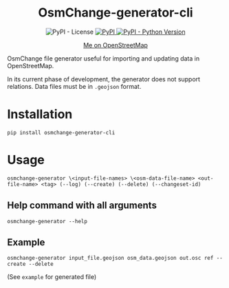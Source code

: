 <h1 align="center">OsmChange-generator-cli</h1>
<p align="center">
    <img alt="PyPI - License" src="https://img.shields.io/pypi/l/osmchange-generator-cli">
    <a href="https://pypi.org/project/osmchange-generator-cli/">
        <img alt="PyPI" src="https://img.shields.io/pypi/v/osmchange-generator-cli">
    </a>
    <a href="https://pypi.org/project/osmchange-generator-cli/">
        <img alt="PyPI - Python Version" src="https://img.shields.io/pypi/pyversions/osmchange-generator-cli">
    </a>
</p>
<p align="center"><a href="https://www.openstreetmap.org/user/kwiatek_123)">Me on OpenStreetMap</a></p>

OsmChange file generator useful for importing and updating data in OpenStreetMap.

In its current phase of development, the generator does not support relations. Data files must be in `.geojson` format.

# Installation
```
pip install osmchange-generator-cli
```

# Usage

```
osmchange-generator \<input-file-names> \<osm-data-file-name> <out-file-name> <tag> (--log) (--create) (--delete) (--changeset-id)
```
## Help command with all arguments
```
osmchange-generator --help
```
## Example
```
osmchange-generator input_file.geojson osm_data.geojson out.osc ref --create --delete
```
(See `example` for generated file)